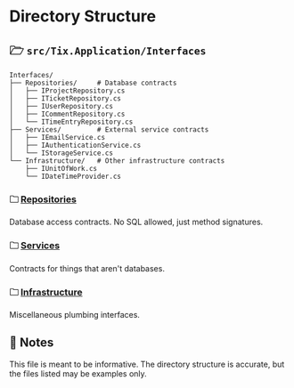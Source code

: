 # Directory Structure

## 🗁 `src/Tix.Application/Interfaces`

```
Interfaces/
├── Repositories/     # Database contracts
│   ├── IProjectRepository.cs
│   ├── ITicketRepository.cs
│   ├── IUserRepository.cs
│   ├── ICommentRepository.cs
│   └── ITimeEntryRepository.cs
├── Services/         # External service contracts
│   ├── IEmailService.cs
│   ├── IAuthenticationService.cs
│   └── IStorageService.cs
└── Infrastructure/   # Other infrastructure contracts
    ├── IUnitOfWork.cs
    └── IDateTimeProvider.cs
```

### 🗀 [Repositories]

Database access contracts. No SQL allowed, just method signatures.

### 🗀 [Services]

Contracts for things that aren't databases.

### 🗀 [Infrastructure]

Miscellaneous plumbing interfaces.

## 📝 Notes 

This file is meant to be informative. The directory structure is accurate, but the files listed may be examples only.

[Repositories]: /src/Tix.Application/Interfaces/Repositories/
[Services]: /src/Tix.Application/Interfaces/Services/
[Infrastructure]: /src/Tix.Application/Interfaces/Infrastructure/